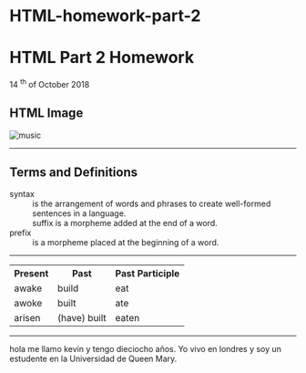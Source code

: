 # HTML-homework-part-2
<!DOCTYPE html>
<html>
<body>
<h1>HTML Part 2	Homework</h1>
<p>14 <sup>th</sup/> of October 2018</p>
<h2>HTML Image</h2>
<img src="https://upload.wikimedia.org/wikipedia/commons/1/1e/Meo_Music_icon.png" alt="music">
<hr>
<h2>Terms and Definitions</h2>
<dl>
<dt>syntax</dt>
<dd>is the arrangement of words and phrases to create well-formed sentences in a language.</dt>
<dd>suffix is a morpheme added at the end of a word.</dd>
<dt>prefix</dt>
<dd>is a morpheme placed at the beginning of a word.</dd>
</dl>
<hr>
<table>
<tr>
<th>Present</th>
<th>Past</th>
<th>Past Participle</th>
</tr>
<tr>
<td>awake</td>
<td>build</td>
<td>eat</td>
</tr>
<tr>
<td>awoke</td>
<td>built</td>
<td>ate</td>
</tr>  
<tr>
<td>arisen</td>
<td>(have) built</td>
<td>eaten</td>
</tr>
<table>
<hr>
<html lang="es"> 
<p>hola me llamo kevin y tengo dieciocho años. Yo vivo en londres y soy un estudente en la Universidad de Queen Mary.</p>
</body>
 </html>
